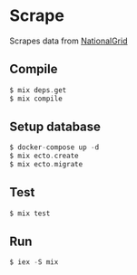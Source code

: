 # Scrape

Scrapes data from [NationalGrid](https://carbon-intensity.github.io/api-definitions/#get-intensity-from-to)


## Compile

```elixir
$ mix deps.get
$ mix compile
```

## Setup database

```elixir
$ docker-compose up -d
$ mix ecto.create
$ mix ecto.migrate
```

## Test

```elixir
$ mix test
```

## Run

```elixir
$ iex -S mix
```
